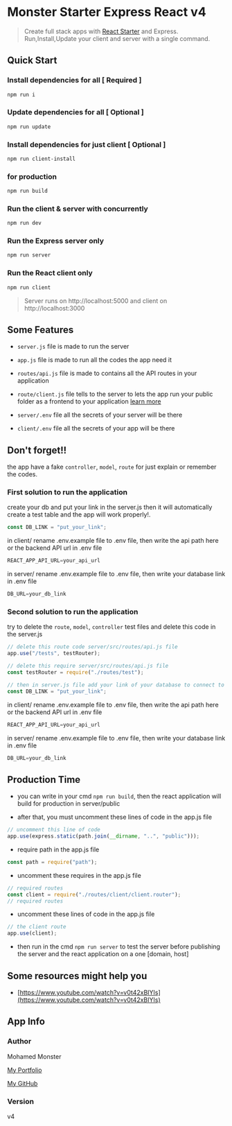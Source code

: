 # Monster Starter Express React v4

> Create full stack apps with [React Starter](https://github.com/Monster-Library/Monster_Starter__React) and Express. Run,Install,Update your client and server with a single command. 

## Quick Start

### Install dependencies for all [ **Required** ]
``` bash
npm run i
```

### Update dependencies for all [ **Optional** ]
``` bash
npm run update
```

### Install dependencies for just client [ **Optional** ]
``` bash
npm run client-install
```

### for production
``` bash
npm run build
```

### Run the client & server with concurrently
``` bash
npm run dev
```

### Run the Express server only
``` bash
npm run server
```

### Run the React client only
``` bash
npm run client
```

> Server runs on http://localhost:5000 and client on http://localhost:3000

## Some Features

* `server.js` file is made to run the server

* `app.js` file is made to run all the codes the app need it

* `routes/api.js` file is made to contains all the API routes in your application

* `route/client.js` file tells to the server to lets the app run your public folder as a frontend to your application [learn more](#production-time)

* `server/.env` file all the secrets of your server will be there

* `client/.env` file all the secrets of your app will be there

## Don't forget!!
the app have a fake `controller`, `model`, `route` for just explain or remember the codes.

### First solution to run the application
create your db and put your link in the server.js then it will automatically create a test table and the app will work properly!.
```js
const DB_LINK = "put_your_link";
```

in client/ rename .env.example file to .env file, then write the api path here or the backend API url in .env file
```js
REACT_APP_API_URL=your_api_url
```

in server/ rename .env.example file to .env file, then write your database link in .env file
```js
DB_URL=your_db_link
```

### Second solution to run the application
try to delete the `route`, `model`, `controller` test files and delete this code in the server.js
```js
// delete this route code server/src/routes/api.js file
app.use("/tests", testRouter);

// delete this require server/src/routes/api.js file
const testRouter = require("./routes/test");

// then in server.js file add your link of your database to connect to the server
const DB_LINK = "put_your_link";
```

in client/ rename .env.example file to .env file, then write the api path here or the backend API url in .env file
```js
REACT_APP_API_URL=your_api_url
```

in server/ rename .env.example file to .env file, then write your database link in .env file
```js
DB_URL=your_db_link
```

## Production Time
* you can write in your cmd `npm run build`, then the react application will
  build for production in server/public

* after that, you must uncomment these lines of code in the app.js file
``` js
// uncomment this line of code
app.use(express.static(path.join(__dirname, "..", "public")));
```

* require path in the app.js file
```js
const path = require("path");
```

* uncomment these requires in the app.js file
```js
// required routes
const client = require("./routes/client/client.router");
// required routes
```

* uncomment these lines of code in the app.js file
```js
// the client route
app.use(client);
```

* then run in the cmd `npm run server` to test the server before publishing the server and the react application on a one [domain, host]

## Some resources might help you
* [https://www.youtube.com/watch?v=v0t42xBIYIs](https://www.youtube.com/watch?v=v0t42xBIYIs)

## App Info

### Author

Mohamed Monster

[My Portfolio](https://mohamed--monster.web.app/)

[My GitHub](https://github.com/Monster-Mohamed)

### Version

v4